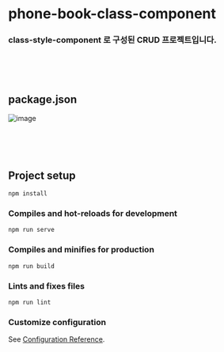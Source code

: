 # phone-book-class-component

### class-style-component 로 구성된 CRUD 프로젝트입니다.



<br/>
<br/>
<br/>

## package.json
![image](https://user-images.githubusercontent.com/100131652/193990214-8e5d55ae-c229-4a89-a1b2-7155bc0f3ea3.png)


<br/>
<br/>
<br/>

## Project setup
```
npm install
```

### Compiles and hot-reloads for development
```
npm run serve
```

### Compiles and minifies for production
```
npm run build
```

### Lints and fixes files
```
npm run lint
```

### Customize configuration
See [Configuration Reference](https://cli.vuejs.org/config/).
